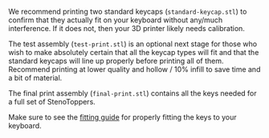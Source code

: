 We recommend printing two standard keycaps (`standard-keycap.stl`) to confirm that they actually fit on your keyboard without any/much interference. If it does not, then your 3D printer likely needs calibration.

The test assembly (`test-print.stl`) is an optional next stage for those who wish to make absolutely certain that all the keycap types will fit and that the standard keycaps will line up properly before printing all of them. Recommend printing at lower quality and hollow / 10% infill to save time and a bit of material.

The final print assembly (`final-print.stl`) contains all the keys needed for a full set of StenoToppers.

<!-- TODO: Update this list -->
Make sure to see the [fitting guide][fitting-guide] for properly fitting the keys to your keyboard.


<!-- Link Table: -->

[fitting-guide]: https://github.com/CemraJC/stenotoppers/blob/master/FITTING-GUIDE.md
